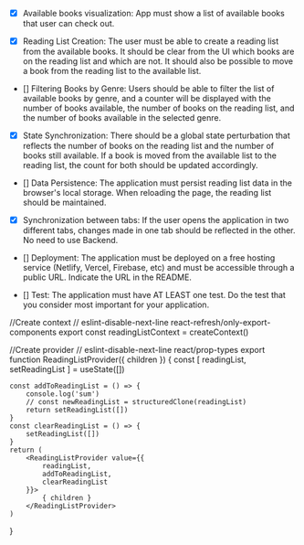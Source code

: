 
- [x] Available books visualization: App must show a list of available
books that user can check out.


- [x] Reading List Creation: The user must be able to create a reading list from the available books. It should be clear from the UI which books are on the reading list and which are not. It should also be possible to move a book from the reading list to the available list.

- [] Filtering Books by Genre: Users should be able to filter the list of available books by genre, and a counter will be displayed with the number of books available, the number of books on the reading list, and the number of books available in the selected genre.

- [x] State Synchronization: There should be a global state perturbation that reflects the number of books on the reading list and the number of books still available. If a book is moved from the available list to the reading list, the count for both should be updated accordingly.

- [] Data Persistence: The application must persist reading list data in the browser's local storage. When reloading the page, the reading list should be maintained.

- [x] Synchronization between tabs: If the user opens the application in two different tabs, changes made in one tab should be reflected in the other. No need to use Backend.

- [] Deployment: The application must be deployed on a free hosting service (Netlify, Vercel, Firebase, etc) and must be accessible through a public URL. Indicate the URL in the README.

- [] Test: The application must have AT LEAST one test. Do the test that you consider most important for your application.


//Create context
// eslint-disable-next-line react-refresh/only-export-components
export const readingListContext = createContext()

//Create provider
// eslint-disable-next-line react/prop-types
export function ReadingListProvider({ children }) {
    const [ readingList, setReadingList ] = useState([])

    const addToReadingList = () => {
        console.log('sum')
        // const newReadingList = structuredClone(readingList)
        return setReadingList([])
    }
    const clearReadingList = () => {
        setReadingList([])
    }
    return (
        <ReadingListProvider value={{ 
            readingList,
            addToReadingList,
            clearReadingList
        }}>
            { children }
        </ReadingListProvider>
    )
} 


